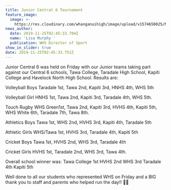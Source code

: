 ```yaml
---
title: Junior Central 6 Tournament
feature_image:
  image: >-
    https://res.cloudinary.com/whanganuihigh/image/upload/v1574650025/News/Picture_to_turn_around.png
news_author:
  date: 2019-11-25T02:45:33.704Z
  name: 'Lisa Murphy '
  publication: WHS Director of Sport
show_in_slider: true
date: 2019-11-25T02:45:33.751Z
---
```

Junior Central 6 was held on Friday with our Junior teams taking part against our Central 6 schools, Tawa College, Taradale High School, Kapiti College and Havelock North High School.
Results are:

Volleyball Boys
Taradale 1st, Tawa 2nd, Kapiti 3rd, HNHS 4th, WHS 5th

Volleyball Girl
HNHS 1st, Tawa 2nd, Kapiti 3rd, Taradale 4th, WHS 5th.

Touch Rugby
WHS Green1st, Tawa 2nd, Kapiti 3rd, HVHS 4th, Kapiti 5th, WHS White 6th, Taradale 7th, Tawa 8th.

Athletics Boys
Tawa 1st, WHS 2nd, HVHS 3rd, Kapiti 4th, Taradale 5th

Athletic Girls
WHS/Tawa 1st, HVHS 3rd, Taradale 4th, Kapiti 5th

Cricket Boys
Tawa 1st, HVHS 2nd, WHS 3rd, Taradale 4th

Cricket Girls
HVHS 1st, Taradale 2nd, WHS 3rd, Tawa 4th.

Overall school winner was:
Tawa College 1st
HVHS 2nd
WHS 3rd
Taradale 4th
Kapiti 5th

Well done to all our students who represented WHS on Friday and a BIG thank you to staff and parents who helped run the day!! 💚💛

